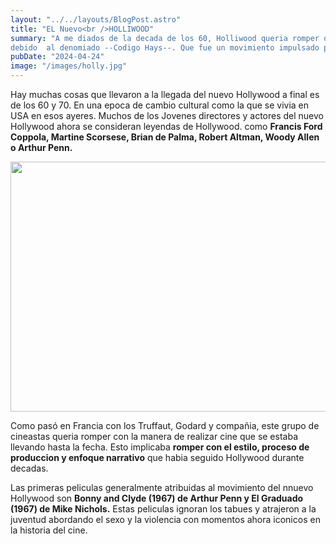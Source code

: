 ```yaml
---
layout: "../../layouts/BlogPost.astro"
title: "EL Nuevo<br />HOLLIWOOD"
summary: "A me diados de la decada de los 60, Holliwood queria romper on el leitmotiv conservador que venia arrastrando Hollywood
debido  al denomiado --Codigo Hays--. Que fue un movimiento impulsado por la nueva horda de directores estadounidenses."
pubDate: "2024-04-24"
image: "/images/holly.jpg"
---
```


<p>
Hay muchas cosas que llevaron a la llegada del nuevo Hollywood a final es de los 60 y 70. En una epoca de cambio cultural
como la que se vivia en USA en esos ayeres.  Muchos  de los Jovenes directores y actores del nuevo Hollywood ahora se consideran
leyendas de Hollywood. como <strong>Francis Ford Coppola, Martine Scorsese, Brian de Palma, Robert Altman, Woody Allen o Arthur Penn.</strong>
</p>
<center><img src="/images/newh.jpg" height="400" width="700"></center>
<div>
<p>
Como pasó en Francia con los Truffaut, Godard y compañia, este grupo de cineastas queria romper con la manera de realizar
cine que se estaba llevando hasta la fecha. Esto implicaba <strong>romper con el estilo, proceso de produccion y enfoque narrativo</strong>
que habia seguido Hollywood durante decadas.
</p>
</div>

<div>
<p>
Las primeras peliculas generalmente atribuidas al movimiento del nnuevo Hollywood son <strong>Bonny and Clyde (1967) de
Arthur Penn y El Graduado (1967) de Mike Nichols.</strong> Estas peliculas ignoran los tabues y atrajeron a la juventud
abordando el sexo y la violencia con momentos ahora iconicos en la historia del cine. 
</p>
</div>

